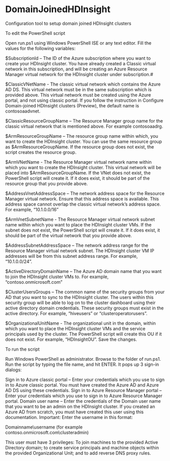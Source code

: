 # DomainJoinedHDInsight
Configuration tool to setup domain joined HDInsight clusters



To edit the PowerShell script

Open run.ps1 using Windows PowerShell ISE or any text editor.
Fill the values for the following variables:


$SubscriptionId – The ID of the Azure subscription where you want to create your HDInsight cluster. You have already created a Classic virtual network in this subscription, and will be creating an Azure Resource Manager virtual network for the HDInsight cluster under subscription.#

$ClassicVNetName - The classic virtual network which contains the Azure AD DS. This virtual network must be in the same subscription which is provided above. This virtual network must be created using the Azure portal, and not using classic portal. If you follow the instruction in Configure Domain-joined HDInsight clusters (Preview), the default name is contosoaadvnet.

$ClassicResourceGroupName – The Resource Manager group name for the classic virtual network that is mentioned above. For example contosoaadrg.

$ArmResourceGroupName – The resource group name within which, you want to create the HDInsight cluster. You can use the same resource group as $ArmResourceGroupName. If the resource group does not exist, the script creates the resource group.

$ArmVNetName - The Resource Manager virtual network name within which you want to create the HDInsight cluster. This virtual network will be placed into $ArmResourceGroupName. If the VNet does not exist, the PowerShell script will create it. If it does exist, it should be part of the resource group that you provide above.

$AddressVnetAddressSpace – The network address space for the Resource Manager virtual network. Ensure that this address space is available. This address space cannot overlap the classic virtual network’s address space. For example, “10.1.0.0/16”

$ArmVnetSubnetName - The Resource Manager virtual network subnet name within which you want to place the HDInsight cluster VMs. If the subnet does not exist, the PowerShell script will create it. If it does exist, it should be part of the virtual network that you provide above.

$AddressSubnetAddressSpace – The network address range for the Resource Manager virtual network subnet. The HDInsight cluster VM IP addresses will be from this subnet address range. For example, “10.1.0.0/24”.

$ActiveDirectoryDomainName – The Azure AD domain name that you want to join the HDInsight cluster VMs to. For example, “contoso.onmicrosoft.com”

$ClusterUsersGroups – The common name of the security groups from your AD that you want to sync to the HDInsight cluster. The users within this security group will be able to log on to the cluster dashboard using their active directory domain credentials. These security groups must exist in the active directory. For example, “hiveusers” or “clusteroperatorusers”.

$OrganizationalUnitName - The organizational unit in the domain, within which you want to place the HDInsight cluster VMs and the service principals used by the cluster. The PowerShell script will create this OU if it does not exist. For example, “HDInsightOU”.
Save the changes.

To run the script

Run Windows PowerShell as administrator.
Browse to the folder of run.ps1.
Run the script by typing the file name, and hit ENTER. It pops up 3 sign-in dialogs:

Sign in to Azure classic portal – Enter your credentials which you use to sign in to Azure classic portal. You must have created the Azure AD and Azure AD DS using these credentials.
Sign in to Azure Resource Manager portal – Enter your credentials which you use to sign in to Azure Resource Manager portal.
Domain user name – Enter the credentials of the Domain user name that you want to be an admin on the HDInsight cluster. If you created an Azure AD from scratch, you must have created this user using this documentation.
Important:
Enter the username in this format:

Domainname\username (for example contoso.onmicrosoft.com\clusteradmin)

This user must have 3 privileges: To join machines to the provided Active Directory domain; to create service principals and machine objects within the provided Organizational Unit; and to add reverse DNS proxy rules.
